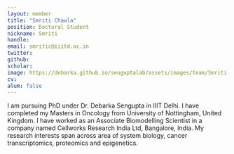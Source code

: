 ```yaml
---
layout: member
title: "Smriti Chawla"
position: Doctoral Student
nickname: Smriti
handle:
email: smritic@iiitd.ac.in
twitter:
github:
scholar:
image: https://debarka.github.io/senguptalab/assets/images/team/Smriti.jpg
cv: 
alum: false
---
```


I am pursuing PhD under Dr. Debarka Sengupta in IIIT Delhi. I have completed my Masters in Oncology from University of Nottingham, United Kingdom. I have worked as an Associate Biomodelling Scientist in a company named Cellworks Research India Ltd, Bangalore, India. My research interests span across area of system biology, cancer transcriptomics, proteomics and epigenetics.
